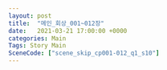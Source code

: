 ```yaml
---
layout: post
title:  "메인_회상_001~012장"
date:   2021-03-21 17:00:00 +0000
categories: Main
Tags: Story Main
SceneCode: ["scene_skip_cp001-012_q1_s10"]
---
```

